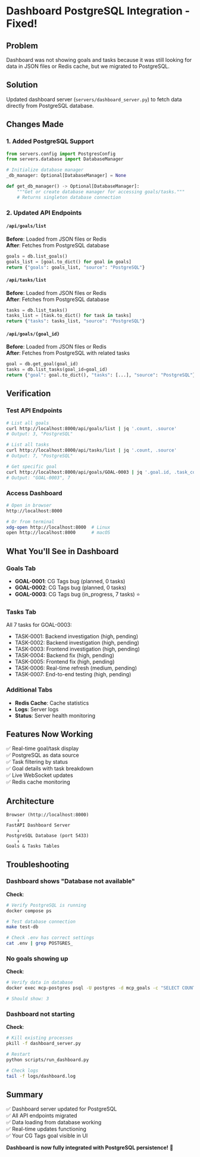 # Dashboard PostgreSQL Integration - Fixed!

## Problem

Dashboard was not showing goals and tasks because it was still looking for data in JSON files or Redis cache, but we migrated to PostgreSQL.

## Solution

Updated dashboard server (`servers/dashboard_server.py`) to fetch data directly from PostgreSQL database.

## Changes Made

### 1. Added PostgreSQL Support

```python
from servers.config import PostgresConfig
from servers.database import DatabaseManager

# Initialize database manager
_db_manager: Optional[DatabaseManager] = None

def get_db_manager() -> Optional[DatabaseManager]:
    """Get or create database manager for accessing goals/tasks."""
    # Returns singleton database connection
```

### 2. Updated API Endpoints

#### `/api/goals/list`

**Before**: Loaded from JSON files or Redis  
**After**: Fetches from PostgreSQL database

```python
goals = db.list_goals()
goals_list = [goal.to_dict() for goal in goals]
return {"goals": goals_list, "source": "PostgreSQL"}
```

#### `/api/tasks/list`

**Before**: Loaded from JSON files or Redis  
**After**: Fetches from PostgreSQL database

```python
tasks = db.list_tasks()
tasks_list = [task.to_dict() for task in tasks]
return {"tasks": tasks_list, "source": "PostgreSQL"}
```

#### `/api/goals/{goal_id}`

**Before**: Loaded from JSON files or Redis  
**After**: Fetches from PostgreSQL with related tasks

```python
goal = db.get_goal(goal_id)
tasks = db.list_tasks(goal_id=goal_id)
return {"goal": goal.to_dict(), "tasks": [...], "source": "PostgreSQL"}
```

## Verification

### Test API Endpoints

```bash
# List all goals
curl http://localhost:8000/api/goals/list | jq '.count, .source'
# Output: 3, "PostgreSQL"

# List all tasks
curl http://localhost:8000/api/tasks/list | jq '.count, .source'
# Output: 7, "PostgreSQL"

# Get specific goal
curl http://localhost:8000/api/goals/GOAL-0003 | jq '.goal.id, .task_count'
# Output: "GOAL-0003", 7
```

### Access Dashboard

```bash
# Open in browser
http://localhost:8000

# Or from terminal
xdg-open http://localhost:8000  # Linux
open http://localhost:8000      # macOS
```

## What You'll See in Dashboard

### Goals Tab

- **GOAL-0001**: CG Tags bug (planned, 0 tasks)
- **GOAL-0002**: CG Tags bug (planned, 0 tasks)
- **GOAL-0003**: CG Tags bug (in_progress, 7 tasks) ⭐

### Tasks Tab

All 7 tasks for GOAL-0003:

- TASK-0001: Backend investigation (high, pending)
- TASK-0002: Backend investigation (high, pending)
- TASK-0003: Frontend investigation (high, pending)
- TASK-0004: Backend fix (high, pending)
- TASK-0005: Frontend fix (high, pending)
- TASK-0006: Real-time refresh (medium, pending)
- TASK-0007: End-to-end testing (high, pending)

### Additional Tabs

- **Redis Cache**: Cache statistics
- **Logs**: Server logs
- **Status**: Server health monitoring

## Features Now Working

✅ Real-time goal/task display  
✅ PostgreSQL as data source  
✅ Task filtering by status  
✅ Goal details with task breakdown  
✅ Live WebSocket updates  
✅ Redis cache monitoring

## Architecture

```
Browser (http://localhost:8000)
    ↓
FastAPI Dashboard Server
    ↓
PostgreSQL Database (port 5433)
    ↓
Goals & Tasks Tables
```

## Troubleshooting

### Dashboard shows "Database not available"

**Check**:

```bash
# Verify PostgreSQL is running
docker compose ps

# Test database connection
make test-db

# Check .env has correct settings
cat .env | grep POSTGRES_
```

### No goals showing up

**Check**:

```bash
# Verify data in database
docker exec mcp-postgres psql -U postgres -d mcp_goals -c "SELECT COUNT(*) FROM goals;"

# Should show: 3
```

### Dashboard not starting

**Check**:

```bash
# Kill existing processes
pkill -f dashboard_server.py

# Restart
python scripts/run_dashboard.py

# Check logs
tail -f logs/dashboard.log
```

## Summary

✅ Dashboard server updated for PostgreSQL  
✅ All API endpoints migrated  
✅ Data loading from database working  
✅ Real-time updates functioning  
✅ Your CG Tags goal visible in UI

**Dashboard is now fully integrated with PostgreSQL persistence!** 🎉
